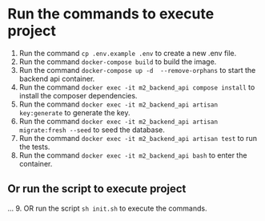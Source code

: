 # Run the commands to execute project

1. Run the command `cp .env.example .env` to create a new .env file.
2. Run the command `docker-compose build` to build the image.
3. Run the command `docker-compose up -d  --remove-orphans` to start the backend api container.
4. Run the command `docker exec -it m2_backend_api compose install` to install the composer dependencies.
5. Run the command `docker exec -it m2_backend_api artisan key:generate` to generate the key.
6. Run the command `docker exec -it m2_backend_api artisan migrate:fresh --seed` to seed the database.
7. Run the command `docker exec -it m2_backend_api artisan test` to run the tests.
8. Run the command `docker exec -it m2_backend_api bash` to enter the container.

## Or run the script to execute project

... 9. OR run the script `sh init.sh` to execute the commands.
